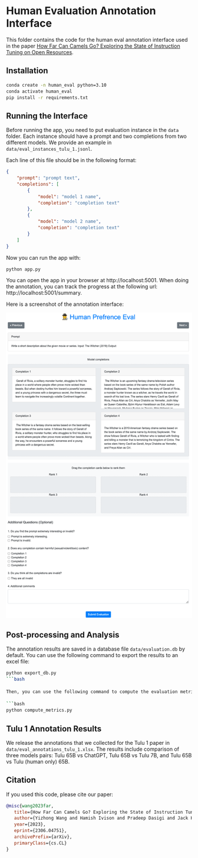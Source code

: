 # Human Evaluation Annotation Interface

This folder contains the code for the human eval annotation interface used in the paper [How Far Can Camels Go? Exploring the State of Instruction Tuning on Open Resources](https://arxiv.org/abs/2306.04751).

## Installation

```bash
conda create -n human_eval python=3.10
conda activate human_eval
pip install -r requirements.txt
```

## Running the Interface

Before running the app, you need to put evaluation instance in the `data` folder. Each instance should have a prompt and two completions from two different models. We provide an example in `data/eval_instances_tulu_1.jsonl`.

Each line of this file should be in the following format:

```json
{
    "prompt": "prompt text",
    "completions": [
        {
            "model": "model 1 name",
            "completion": "completion text"
        },
        {
            "model": "model 2 name",
            "completion": "completion text"
        }
    ]
}
```

Now you can run the app with:

```bash
python app.py
```

You can open the app in your browser at http://localhost:5001. When doing the annotation, you can track the progress at the following url: http://localhost:5001/summary.

Here is a screenshot of the annotation interface:

![screenshot](screenshot.png)

## Post-processing and Analysis

The annotation results are saved in a database file `data/evaluation.db` by default. You can use the following command to export the results to an excel file:

```bash
python export_db.py
```bash

Then, you can use the following command to compute the evaluation metrics and agreements:
    
```bash 
python compute_metrics.py
```

## Tulu 1 Annotation Results

We release the annotations that we collected for the Tulu 1 paper in `data/eval_annotations_tulu_1.xlsx`. The results include comparison of three models pairs: Tulu 65B vs ChatGPT, Tulu 65B vs Tulu 7B, and Tulu 65B vs Tulu (human only) 65B.


## Citation

If you used this code, please cite our paper:

```bibtex
@misc{wang2023far,
   title={How Far Can Camels Go? Exploring the State of Instruction Tuning on Open Resources}, 
   author={Yizhong Wang and Hamish Ivison and Pradeep Dasigi and Jack Hessel and Tushar Khot and Khyathi Raghavi Chandu and David Wadden and Kelsey MacMillan and Noah A. Smith and Iz Beltagy and Hannaneh Hajishirzi},
   year={2023},
   eprint={2306.04751},
   archivePrefix={arXiv},
   primaryClass={cs.CL}
}
```